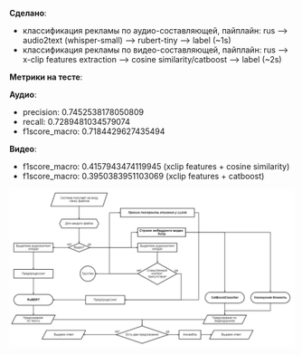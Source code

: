 **Сделано**: 

- классификация рекламы по аудио-составляющей, пайплайн: rus --> audio2text (whisper-small) --> rubert-tiny --> label (~1s)
- классификация рекламы по видео-составляющей, пайплайн: rus --> x-clip features extraction --> cosine similarity/catboost --> label (~2s)

**Метрики на тесте**: 

**Аудио**:
- precision: 0.7452538178050809
- recall: 0.7289481034579074
- f1score_macro: 0.7184429627435494

**Видео**: 
- f1score_macro: 0.4157943474119945 (xclip features + cosine similarity)
- f1score_macro: 0.3950383951103069 (xclip features + catboost)

![pipe](scheme.jpg)
